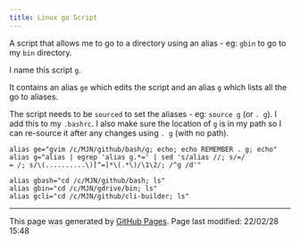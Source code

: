 ```yaml
---
title: Linux go Script
---
```


A script that allows me to go to a directory using an alias - eg: `gbin` to go to my `bin` directory.

I name this script `g`.

It contains an alias `ge` which edits the script and an alias `g` which lists all the go to aliases.

The script needs to be `sourced` to set the aliases - eg: `source g` (or `. g`).  I add this to my `.bashrc`.  I also make sure the location of `g` is in my path so I can re-source it after any changes using `. g` (with no path).

```
alias ge="gvim /c/MJN/github/bash/g; echo; echo REMEMBER . g; echo"
alias g="alias | egrep 'alias g.*=' | sed 's/alias //; s/=/              = /; s/\(..........\)[^=]*\(.*\)/\1\2/; /^g /d'"

alias gbash="cd /c/MJN/github/bash; ls"
alias gbin="cd /c/MJN/gdrive/bin; ls"
alias gcli="cd /c/MJN/github/cli-builder; ls"
```

<hr>
<p class="pagedate">This page was generated by <a href=".">GitHub Pages</a>.  Page last modified: 22/02/28 15:48</p>
